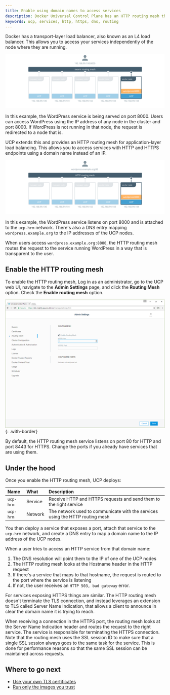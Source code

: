 ```yaml
---
title: Enable using domain names to access services
description: Docker Universal Control Plane has an HTTP routing mesh that allows you to make your services accessible through a domain name.
keywords: ucp, services, http, https, dns, routing
---
```


Docker has a transport-layer load balancer, also known as an L4 load balancer.
This allows you to access your services independently of the node where they are
running.

![swarm routing mesh](../../images/use-domain-names-1.svg)

In this example, the WordPress service is being served on port 8000.
Users can access WordPress using the IP address of any node in the cluster
and port 8000. If WordPress is not running in that node, the
request is redirected to a node that is.

UCP extends this and provides an HTTP routing mesh for application-layer
load balancing. This allows you to access services with HTTP and HTTPS
endpoints using a domain name instead of an IP.

![http routing mesh](../../images/use-domain-names-2.svg)

In this example, the WordPress service listens on port 8000 and is attached to
the `ucp-hrm` network. There's also a DNS entry mapping `wordpress.example.org`
to the IP addresses of the UCP nodes.

When users access `wordpress.example.org:8000`, the HTTP routing mesh routes
the request to the service running WordPress in a way that is transparent to
the user.

## Enable the HTTP routing mesh

To enable the HTTP routing mesh, Log in as an administrator, go to the
UCP web UI, navigate to the **Admin Settings** page, and click the
**Routing Mesh** option. Check the **Enable routing mesh** option.

![http routing mesh](../../images/use-domain-names-3.png){: .with-border}

By default, the HTTP routing mesh service listens on port 80 for HTTP and port
8443 for HTTPS. Change the ports if you already have services that are using
them.

## Under the hood

Once you enable the HTTP routing mesh, UCP deploys:

| Name      | What    | Description                                                                   |
|:----------|:--------|:------------------------------------------------------------------------------|
| `ucp-hrm` | Service | Receive HTTP and HTTPS requests and send them to the right service            |
| `ucp-hrm` | Network | The network used to communicate with the services using the HTTP routing mesh |

You then deploy a service that exposes a port, attach that service to the
`ucp-hrm` network, and create a DNS entry to map a domain name to the IP
address of the UCP nodes.

When a user tries to access an HTTP service from that domain name:

1. The DNS resolution will point them to the IP of one of the UCP nodes
2. The HTTP routing mesh looks at the Hostname header in the HTTP request
3. If there's a service that maps to that hostname, the request is routed to the
port where the service is listening
4. If not, the user receives an `HTTP 503, bad gateway` error.

For services exposing HTTPS things are similar. The HTTP routing mesh doesn't
terminate the TLS connection, and instead leverages an extension to TLS called
Server Name Indication, that allows a client to announce in clear the domain
name it is trying to reach.

When receiving a connection in the HTTPS port, the routing mesh looks at the
Server Name Indication header and routes the request to the right service.
The service is responsible for terminating the HTTPS connection. Note that 
the routing mesh uses the SSL session ID to make sure that a single SSL 
session always goes to the same task for the service. This is done for
performance reasons so that the same SSL session can be maintained across
requests.


## Where to go next

- [Use your own TLS certificates](use-your-own-tls-certificates.md)
- [Run only the images you trust](run-only-the-images-you-trust.md)
